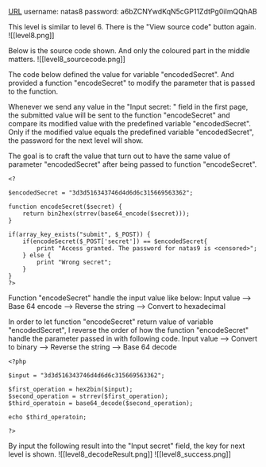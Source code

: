 [URL](http://natas8.natas.labs.overthewire.org)
username: natas8
password: a6bZCNYwdKqN5cGP11ZdtPg0iImQQhAB

This level is similar to level 6. There is the "View source code" button again.
![[level8.png]]

Below is the source code shown. And only the coloured part in the middle matters.
![[level8_sourcecode.png]]

The code below defined the value for variable "encodedSecret".
And provided a function "encodeSecret" to modify the parameter that is passed to the function.

Whenever we send any value in the "Input secret: " field in the first page, the submitted value will be sent to the function "encodeSecret" and compare its modified value with the predefined variable "encodedSecret".
Only if the modified value equals the predefined variable "encodedSecret", the password for the next level will show.

The goal is to craft the value that turn out to have the same value of parameter "encodedSecret" after being passed to function "encodeSecret".
```
<?      

$encodedSecret = "3d3d516343746d4d6d6c315669563362";      

function encodeSecret($secret) {       return bin2hex(strrev(base64_encode($secret)));   
}      

if(array_key_exists("submit", $_POST)) {       if(encodeSecret($_POST['secret']) == $encodedSecret{
		print "Access granted. The password for natas9 is <censored>";       } else {       
		print "Wrong secret";       
	}   
}   
?>
```

Function "encodeSecret" handle the input value like below:
Input value --> Base 64 encode --> Reverse the string --> Convert to hexadecimal

In order to let function "encodeSecret" return value of variable "encodedSecret", I reverse the order of how the function "encodeSecret" handle the parameter passed in with following code.
Input value --> Convert to binary --> Reverse the string --> Base 64 decode
```
<?php
 
$input = "3d3d516343746d4d6d6c315669563362";

$first_operation = hex2bin($input);
$second_operation = strrev($first_operation);
$third_operatoin = base64_decode($second_operation);

echo $third_operatoin;

?>
```

By input the following result into the "Input secret" field, the key for next level is shown.
![[level8_decodeResult.png]]
![[level8_success.png]]
